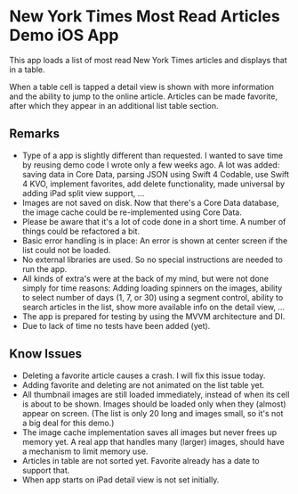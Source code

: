# New York Times Most Read Articles Demo iOS App

This app loads a list of most read New York Times articles and displays that in a table.

When a table cell is tapped a detail view is shown with more information and the ability to jump to the online article. Articles can be made favorite, after which they appear in an additional list table section.

## Remarks

- Type of a app is slightly different than requested.  I wanted to save time by reusing demo code I wrote only a few weeks ago.  A lot was added: saving data in Core Data, parsing JSON using Swift 4 Codable, use Swift 4 KVO, implement favorites, add delete functionality, made universal by adding iPad split view support, ...
- Images are not saved on disk.  Now that there's a Core Data database, the image cache could be re-implemented using Core Data.
- Please be aware that it's a lot of code done in a short time.  A number of things could be refactored a bit.
- Basic error handling is in place: An error is shown at center screen if the list could not be loaded.
- No external libraries are used.  So no special instructions are needed to run the app.
- All kinds of extra's were at the back of my mind, but were not done simply for time reasons: Adding loading spinners on the images, ability to select number of days (1, 7, or 30) using a segment control, ability to search articles in the list, show more available info on the detail view, ...
- The app is prepared for testing by using the MVVM architecture and DI.
- Due to lack of time no tests have been added (yet).

## Know Issues

- Deleting a favorite article causes a crash.  I will fix this issue today.
- Adding favorite and deleting are not animated on the list table yet.
- All thumbnail images are still loaded immediately, instead of when its cell is about to be shown.  Images should be loaded only when they (almost) appear on screen.  (The list is only 20 long and images small, so it's not a big deal for this demo.)
- The image cache implementation saves all images but never frees up memory yet.  A real app that handles many (larger) images, should have a mechanism to limit memory use.
- Articles in table are not sorted yet.  Favorite already has a date to support that.
- When app starts on iPad detail view is not set initially.
